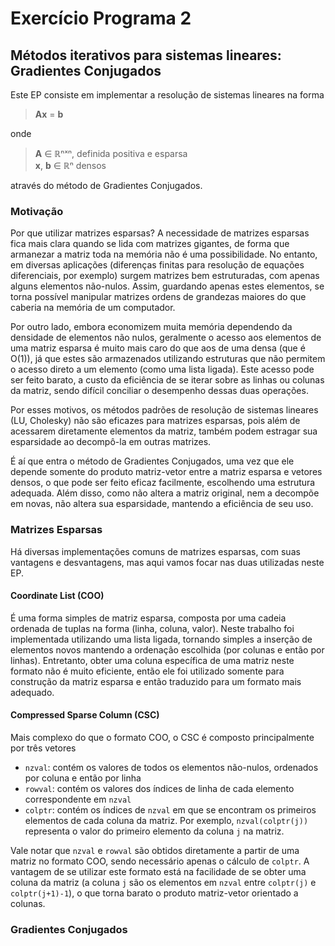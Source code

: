 # Exercício Programa 2
## Métodos iterativos para sistemas lineares: Gradientes Conjugados

Este EP consiste em implementar a resolução de sistemas lineares na forma

> **Ax** = **b**

onde

> **A** ∈ ℝⁿˣⁿ, definida positiva e esparsa  
> **x**, **b** ∈ ℝⁿ densos

através do método de Gradientes Conjugados.

### Motivação
Por que utilizar matrizes esparsas?
A necessidade de matrizes esparsas fica mais clara quando se lida com matrizes gigantes,
de forma que armanezar a matriz toda na memória não é uma possibilidade. No entanto,
em diversas aplicações (diferenças finitas para resolução de equações diferenciais, por exemplo)
surgem matrizes bem estruturadas, com apenas alguns elementos não-nulos. Assim, guardando
apenas estes elementos, se torna possível manipular matrizes ordens de grandezas maiores
do que caberia na memória de um computador.

Por outro lado, embora economizem muita memória dependendo da densidade de elementos
não nulos, geralmente o acesso aos elementos de uma matriz esparsa é muito mais caro do que aos
de uma densa (que é O(1)), já que estes são armazenados utilizando estruturas que não
permitem o acesso direto a um elemento (como uma lista ligada). Este acesso pode ser
feito barato, a custo da eficiência de se iterar sobre as linhas ou colunas da matriz,
sendo difícil conciliar o desempenho dessas duas operações.

Por esses motivos, os métodos padrões de resolução de sistemas lineares (LU, Cholesky)
não são eficazes para matrizes esparsas, pois além de acessarem diretamente elementos
da matriz, também podem estragar sua esparsidade ao decompô-la em outras matrizes.

É aí que entra o método de Gradientes Conjugados, uma vez que ele depende somente do
produto matriz-vetor entre a matriz esparsa e vetores densos, o que pode ser feito
eficaz facilmente, escolhendo uma estrutura adequada. Além disso, como não altera
a matriz original, nem a decompõe em novas, não altera sua esparsidade, mantendo
a eficiência de seu uso.

### Matrizes Esparsas
Há diversas implementações comuns de matrizes esparsas, com suas vantagens e desvantagens,
mas aqui vamos focar nas duas utilizadas neste EP.

#### Coordinate List (COO)
É uma forma simples de matriz esparsa, composta por uma cadeia ordenada de tuplas na forma
(linha, coluna, valor). Neste trabalho foi implementada utilizando uma lista ligada,
tornando simples a inserção de elementos novos mantendo a ordenação escolhida (por colunas
e então por linhas).
Entretanto, obter uma coluna específica de uma matriz neste formato não é muito eficiente,
então ele foi utilizado somente para construção da matriz esparsa e então traduzido
para um formato mais adequado.

#### Compressed Sparse Column (CSC)
Mais complexo do que o formato COO, o CSC é composto principalmente por três vetores

* `nzval`: contém os valores de todos os elementos não-nulos, ordenados por
coluna e então por linha
* `rowval`: contém os valores dos índices de linha de cada elemento correspondente em `nzval`
* `colptr`: contém os índices de `nzval` em que se encontram os primeiros elementos de cada coluna da matriz. Por exemplo, `nzval(colptr(j))` representa
o valor do primeiro elemento da coluna `j` na matriz.

Vale notar que `nzval` e `rowval` são obtidos diretamente a partir de uma matriz no formato COO, sendo necessário apenas o cálculo de `colptr`.
A vantagem de se utilizar este formato está na facilidade de se obter uma coluna da matriz (a coluna `j` são os elementos em `nzval` entre `colptr(j)` e `colptr(j+1)-1`), o que torna barato o produto matriz-vetor orientado a colunas.

### Gradientes Conjugados
